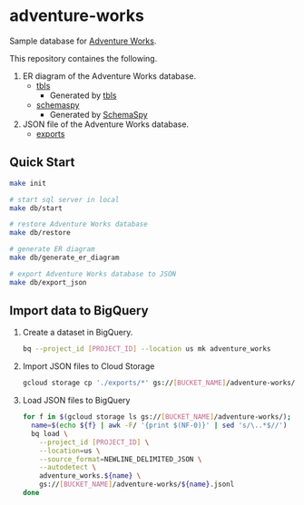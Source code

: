 # adventure-works

Sample database for [Adventure Works](https://learn.microsoft.com/en-us/sql/samples/adventureworks-install-configure?view=sql-server-ver16&tabs=tsql).

This repository containes the following.

1. ER diagram of the Adventure Works database.
   - [tbls](./tbls)
     - Generated by [tbls](https://github.com/k1LoW/tbls)
   - [schemaspy](../docs/adventure-works)
     - Generated by [SchemaSpy](https://github.com/schemaspy/schemaspy)
1. JSON file of the Adventure Works database.
   - [exports](./exports)

## Quick Start

```sh
make init

# start sql server in local
make db/start

# restore Adventure Works database
make db/restore

# generate ER diagram
make db/generate_er_diagram

# export Adventure Works database to JSON
make db/export_json
```

## Import data to BigQuery

1. Create a dataset in BigQuery.

   ```sh
   bq --project_id [PROJECT_ID] --location us mk adventure_works
   ```

1. Import JSON files to Cloud Storage

   ```sh
   gcloud storage cp './exports/*' gs://[BUCKET_NAME]/adventure-works/
   ```

1. Load JSON files to BigQuery

   ```sh
   for f in $(gcloud storage ls gs://[BUCKET_NAME]/adventure-works/); do
     name=$(echo ${f} | awk -F/ '{print $(NF-0)}' | sed 's/\..*$//')
     bq load \
       --project_id [PROJECT_ID] \
       --location=us \
       --source_format=NEWLINE_DELIMITED_JSON \
       --autodetect \
       adventure_works.${name} \
       gs://[BUCKET_NAME]/adventure-works/${name}.jsonl
   done
   ```
